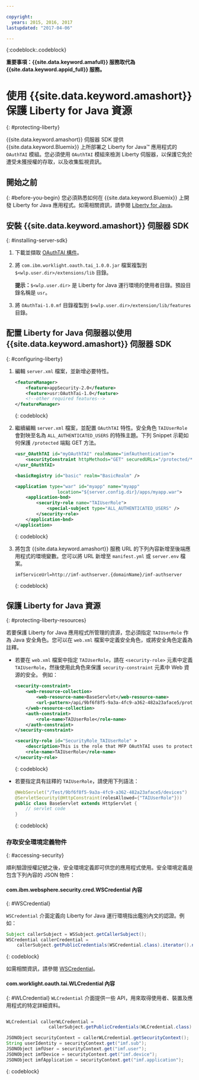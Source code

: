 ```yaml
---

copyright:
  years: 2015, 2016, 2017
lastupdated: "2017-04-06"

---
```

{:codeblock:.codeblock}

**重要事項：{{site.data.keyword.amafull}} 服務取代為 {{site.data.keyword.appid_full}} 服務。**

# 使用 {{site.data.keyword.amashort}} 保護 Liberty for Java 資源
{: #protecting-liberty}

{{site.data.keyword.amashort}} 伺服器 SDK 提供 {{site.data.keyword.Bluemix}} 上所部署之 Liberty for Java&trade; 應用程式的 `OAuthTAI` 模組。您必須使用 `OAuthTAI` 模組來檢測 Liberty 伺服器，以保護它免於遭受未獲授權的存取，以及收集監視資訊。

## 開始之前
{: #before-you-begin}
您必須熟悉如何在 {{site.data.keyword.Bluemix}} 上開發 Liberty for Java 應用程式。如需相關資訊，請參閱 [Liberty for Java](https://console.{DomainName}/docs/runtimes/liberty/index.html)。

## 安裝 {{site.data.keyword.amashort}} 伺服器 SDK
{: #installing-server-sdk}

1. 下載並擷取 [OAuthTAI 構件](https://imf-tai.{DomainName}/public/TAI.zip)。

1. 將 `com.ibm.worklight.oauth.tai_1.0.0.jar` 檔案複製到 `$<wlp.user.dir>/extensions/lib` 目錄。

	**提示：**`$<wlp.user.dir>` 是 Liberty for Java 運行環境的使用者目錄。預設目錄名稱是 `usr`。

1. 將 `OAuthTai-1.0.mf` 目錄複製到 `$<wlp.user.dir>/extension/lib/features` 目錄。


## 配置 Liberty for Java 伺服器以使用 {{site.data.keyword.amashort}} 伺服器 SDK
{: #configuring-liberty}

1. 編輯 `server.xml` 檔案，並新增必要特性。

	```XML
	<featureManager>
		<feature>appSecurity-2.0</feature>
		<feature>usr:OAuthTai-1.0</feature>
		<!--other required features-->
	</featureManager>

	```
	{: codeblock}
1. 繼續編輯 `server.xml` 檔案，並配置 `OAuthTAI` 特性。安全角色 `TAIUserRole` 會對映至名為 `ALL_AUTHENTICATED_USERS` 的特殊主題。下列 Snippet 示範如何保護 `/protected` 端點 GET 方法。

	```XML
	<usr_OAuthTAI id="myOAuthTAI" realmName="imfAuthentication">
		<securityConstraint httpMethods="GET" securedURLs="/protected/*"/>
	</usr_OAuthTAI>

	<basicRegistry id="basic" realm="BasicRealm" />

	<application type="war" id="myapp" name="myapp"
					location="${server.config.dir}/apps/myapp.war">
		<application-bnd>
			<security-role name="TAIUserRole">
				<special-subject type="ALL_AUTHENTICATED_USERS" />
			</security-role>
		</application-bnd>
	</application>
	```
	{: codeblock}

1. 將包含 {{site.data.keyword.amashort}} 服務 URL 的下列內容新增至後端應用程式的環境變數。您可以將 URL 新增至 `manifest.yml` 或 `server.env` 檔案。

	```
	imfServiceUrl=http://imf-authserver.{domainName}/imf-authserver
	```
	{: codeblock}

## 保護 Liberty for Java 資源
{: #protecting-liberty-resources}

若要保護 Liberty for Java 應用程式所管理的資源，您必須指定 `TAIUserRole` 作為 Java 安全角色。您可以在 `web.xml` 檔案中定義安全角色，或將安全角色定義為註釋。

* 若要在 `web.xml` 檔案中指定 `TAIUserRole`，請在 `<security-role>` 元素中定義 `TAIUserRole`，然後使用此角色來保護 `security-constraint` 元素中 Web 資源的安全。
例如：

	```XML
	<security-constraint>
		<web-resource-collection>
			<web-resource-name>BaseServlet</web-resource-name>
			<url-pattern>/api/9bf6f8f5-9a3a-4fc9-a362-482a23aface5/protected</url-pattern>
		</web-resource-collection>
		<auth-constraint>
			<role-name>TAIUserRole</role-name>
		</auth-constraint>
	</security-constraint>

	<security-role id="SecurityRole_TAIUserRole" >
		<description>This is the role that MFP OAuthTAI uses to protect the resource, and it is required to be mapped to 'ALL_AUTHENTICATED_USERS' in Liberty</description>
		<role-name>TAIUserRole</role-name>
	</security-role>
	```
	{: codeblock}

* 若要指定具有註釋的 `TAIUserRole`，請使用下列語法：

	```Java
	@WebServlet("/Test/9bf6f8f5-9a3a-4fc9-a362-482a23aface5/devices")
	@ServletSecurity(@HttpConstraint(rolesAllowed={"TAIUserRole"}))
	public class BaseServlet extends HttpServlet {
	    // servlet code
	}
	```
	{: codeblock}

### 存取安全環境定義物件
{: #accessing-security}

順利驗證授權記號之後，安全環境定義即可供您的應用程式使用。安全環境定義是包含下列內容的 JSON 物件：

#### com.ibm.websphere.security.cred.WSCredential 內容
{: #WSCredential}

`WSCredential` 介面定義向 Liberty for Java 運行環境指出鑑別內文的認證。例如：

```Java
Subject callerSubject = WSSubject.getCallerSubject();
WSCredential callerCredential =
    callerSubject.getPublicCredentials(WSCredential.class).iterator().next();
```
{: codeblock}

如需相關資訊，請參閱 [WSCredential](http://www-01.ibm.com/support/knowledgecenter/api/content/nl/en-us/SSEQTP_7.0.0/com.ibm.websphere.javadoc.doc/web/apidocs/index.html?com/ibm/websphere/security/cred/WSCredential.html)。

#### com.worklight.oauth.tai.WLCredential 內容
{: #WLCredential}
`WLCredential` 介面提供一些 API，用來取得使用者、裝置及應用程式的特定詳細資料。

```Java

WLCredential callerWLCredential =
				callerSubject.getPublicCredentials(WLCredential.class).iterator().next();

JSONObject securityContext = callerWLCredential.getSecurityContext();
String userIdentity = securityContext.get("imf.sub");
JSONObject imfUser = securityContext.get("imf.user");
JSONObject imfDevice = securityContext.get("imf.device");
JSONObject imfApplication = securityContext.get("imf.application");

```
{: codeblock}
